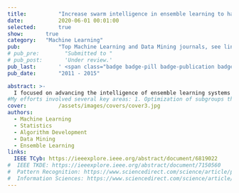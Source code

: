 ```yaml
---
title:          "Increase swarm intelligence in ensemble learning to handle complex data analysis"
date:           2020-06-01 00:01:00
selected:       true
show:		true
category:	"Machine Learning"
pub:            "Top Machine Learning and Data Mining journals, see links below"
# pub_pre:        "Submitted to "
# pub_post:       'Under review.'
pub_last:       ' <span class="badge badge-pill badge-publication badge-success">Spotlight</span>'
pub_date:       "2011 - 2015"

abstract: >- 
  I focused on advancing the intelligence of ensemble learning systems to effectively address complex datasets, particularly those with high-dimensional and noisy data. 
#My efforts involved several key areas: 1. Optimization of subgroups through adaptive decision-making strategies, enhancing the accuracy and efficiency of the ensemble models; 2. Integration of diverse data sources within the ensemble system, ensuring robust performance across varying types of input data; 3. Application of fuzzy theory to manage noisy and high-dimensional data, improving the system’s ability to generalize and perform in challenging environments. This work significantly enhanced the capability of ensemble methods to handle real-world, complex data challenges.
cover:          /assets/images/covers/cover3.jpg
authors:
  - Machine Learning
  - Statistics
  - Algorithm Development
  - Data Mining
  - Ensemble Learning
links:
  IEEE TCyb: https://ieeexplore.ieee.org/abstract/document/6819022
#  IEEE TKDE: https://ieeexplore.ieee.org/abstract/document/7150560
#  Pattern Recognition: https://www.sciencedirect.com/science/article/pii/S0031320314001368
#  Information Sciences: https://www.sciencedirect.com/science/article/pii/S0020025514000504
---
```

